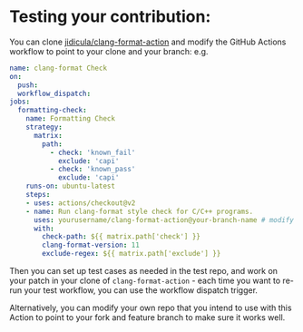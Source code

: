 # Testing your contribution:

You can clone [jidicula/clang-format-action](https://github.com/jidicula/test-clang-format-action) and modify the GitHub Actions workflow to point to your clone and your branch:
e.g.

```yaml
name: clang-format Check
on:
  push:
  workflow_dispatch:
jobs:
  formatting-check:
    name: Formatting Check
    strategy:
      matrix:
        path:
          - check: 'known_fail'
            exclude: 'capi'
          - check: 'known_pass'
            exclude: 'capi'
    runs-on: ubuntu-latest
    steps:
    - uses: actions/checkout@v2
    - name: Run clang-format style check for C/C++ programs.
      uses: yourusername/clang-format-action@your-branch-name # modify this to point to your fork and feature branch!
      with:
        check-path: ${{ matrix.path['check'] }}
        clang-format-version: 11
        exclude-regex: ${{ matrix.path['exclude'] }}
```

Then you can set up test cases as needed in the test repo, and work on your patch in your clone of `clang-format-action` - each time you want to re-run your test workflow, you can use the workflow dispatch trigger.

Alternatively, you can modify your own repo that you intend to use with this Action to point to your fork and feature branch to make sure it works well.
